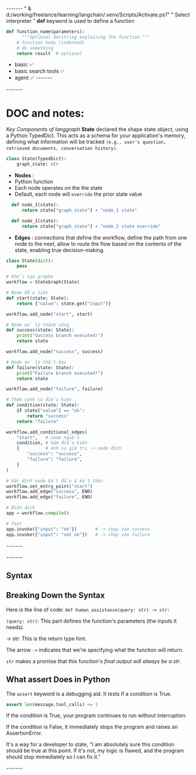 _-------_
" & d:/working/freelance/learning/langchain/.venv/Scripts/Activate.ps1"
" Select interpreter "
**def** keyword is used to define a function

```python
def function_name(parameters):
      """Optional docstring explaining the function."""
    # function body (indented)
    # do something
    return result  # optional
```

- basic ✅
- basic search tools ✅
- agent ✅
  _-------_

_-------_

# DOC and notes:

_Key Components of langgraph_
**State**
declared the shape state object, using a Python TypedDict. This acts as a schema for your application's memory, defining what information will be tracked `(e.g., user's question, retrieved documents, conversation history)`.

```python
class State(TypedDict):
    graph_state: str
```

- **Nodes** :
- Python function
- Each node operates on the the state
- Default, each node will `override` the prior state value

```python
  def node_1(state):
      return state["graph_state"] + "node_1 state"

  def node_1(state):
      return state["graph_state"] + "node_2 state override"

```

- **Edges** : connections that define the workflow, define the path from one node to the next, allow to route the flow based on the contents of the state, enabling true decision-making.

```python
class State(dict):
    pass

# Khởi tạo graphx
workflow = StateGraph(State)

# Node đầu tiên
def start(state: State):
    return {"value": state.get("input")}

workflow.add_node("start", start)

# Node xử lý thành công
def success(state: State):
    print("Success branch executed!")
    return state

workflow.add_node("success", success)

# Node xử lý thất bại
def failure(state: State):
    print("Failure branch executed!")
    return state

workflow.add_node("failure", failure)

# Thêm cạnh có điều kiện
def condition(state: State):
    if state["value"] == "ok":
        return "success"
    return "failure"

workflow.add_conditional_edges(
    "start",   # node nguồn
    condition, # hàm điều kiện
    {          # ánh xạ giá trị -> node đích
        "success": "success",
        "failure": "failure",
    }
)

# Xác định node bắt đầu & kết thúc
workflow.set_entry_point("start")
workflow.add_edge("success", END)
workflow.add_edge("failure", END)

# Biên dịch
app = workflow.compile()

# Test
app.invoke({"input": "ok"})       # -> chạy vào success
app.invoke({"input": "not ok"})   # -> chạy vào failure

```

_-------_

_-------_

## Syntax

## Breaking Down the Syntax

Here is the line of code: `def human_assistance(query: str) -> str:`

`(query: str)`: This part defines the function's parameters (the inputs it needs).

-> str: This is the return type hint.

The arrow `->` indicates that we're specifying what the function will return.

`str` makes a promise that this function's _final output will always be a str_.

## What assert Does in Python

The `assert` keyword is a debugging aid. It tests if a condition is True.

```python
assert len(message.tool_calls) <= 1
```

If the condition is True, your program continues to run without interruption.

If the condition is False, it immediately stops the program and raises an AssertionError.

It's a way for a developer to state, "I am absolutely sure this condition should be true at this point. If it's not, my logic is flawed, and the program should stop immediately so I can fix it."

_-------_
